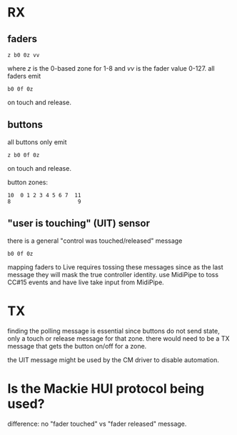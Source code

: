 # RX

## faders

    z b0 0z vv

where *z* is the 0-based zone for 1-8 and *vv* is the fader
value 0-127.  all faders emit

    b0 0f 0z

on touch and release.

## buttons
all buttons only emit

    z b0 0f 0z

on touch and release.

button zones:

    10  0 1 2 3 4 5 6 7  11
    8                     9

## "user is touching" (UIT) sensor

there is a general "control was touched/released" message

    b0 0f 0z

mapping faders to Live requires tossing these messages since
as the last message they will mask the true controller identity.  use MidiPipe to 
toss CC#15 events and have live take input from MidiPipe.


# TX

finding the polling message is essential since buttons do not send state, only a touch or release message for that zone.  there would need to be a TX message that gets the button on/off for a zone.

the UIT message might be used by the CM driver
to disable automation.


# Is the Mackie HUI protocol being used?

difference: no "fader touched" vs "fader released" message.
